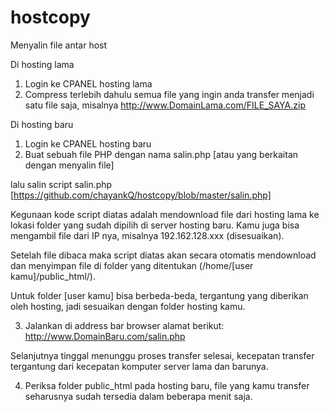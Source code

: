 # hostcopy
Menyalin file antar host

Di hosting lama

1. Login ke CPANEL hosting lama
2. Compress terlebih dahulu semua file yang ingin anda transfer menjadi satu file saja, misalnya
http://www.DomainLama.com/FILE_SAYA.zip

Di hosting baru

1. Login ke CPANEL hosting baru
2. Buat sebuah file PHP dengan nama salin.php [atau yang berkaitan dengan menyalin file]

lalu salin script salin.php [https://github.com/chayankQ/hostcopy/blob/master/salin.php]

Kegunaan kode script diatas adalah mendownload file dari hosting lama ke lokasi folder yang sudah dipilih di server hosting baru. Kamu juga bisa mengambil file dari IP nya, misalnya 192.162.128.xxx (disesuaikan).

Setelah file dibaca maka script diatas akan secara otomatis mendownload dan menyimpan file di folder yang ditentukan (/home/[user kamu]/public_html/).

Untuk folder [user kamu] bisa berbeda-beda, tergantung yang diberikan oleh hosting, jadi sesuaikan dengan folder hosting kamu.

3. Jalankan di address bar browser alamat berikut:
http://www.DomainBaru.com/salin.php

Selanjutnya tinggal menunggu proses transfer selesai, kecepatan transfer tergantung dari kecepatan komputer server lama dan barunya.

4. Periksa folder public_html pada hosting baru, file yang kamu transfer seharusnya sudah tersedia dalam beberapa menit saja.
